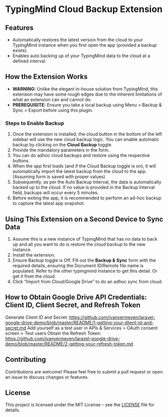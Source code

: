 # TypingMind Cloud Backup Extension

## Features
- Automatically restores the latest version from the cloud to your TypingMind instance when you first open the app (provided a backup exists).
- Enables auto backing up of your TypingMind data to the cloud at a defined interval.

## How the Extension Works
- **WARNING:** Unlike the elegant in-house solution from TypingMind, this extension may have some rough edges due to the inherent limitations of what an extension can and cannot do.
- **PREREQUISITE:** Ensure you take a local backup using Menu > Backup & Sync > Export before using this plugin.
  
### Steps to Enable Backup
1. Once the extension is installed, the cloud button in the bottom of the left sidebar will use the new cloud backup logic. You can enable automatic backup by clicking on the **Cloud Backup** toggle.
2. Provide the mandatory parameters in the form.
3. You can do adhoc cloud backups and restore using the respective buttons.
4. When the app first loads (and if the Cloud Backup toggle is on), it will automatically import the latest backup from the cloud to the app. (Assuming form is saved with proper values) 
5. Subsequently, as per the Auto Backup Interval, the data is automatically backed up to the cloud. If no value is provided in the Backup Interval field, backups will occur every 5 minutes.
6. Before exiting the app, it is recommended to perform an ad-hoc backup to capture the latest app snapshot.

## Using This Extension on a Second Device to Sync Data
1. Assume this is a new instance of TypingMind that has no data to back up and all you want to do is restore the cloud backup to the new instance.
2. Install the extension.
3. Ensure Backup toggle is Off. Fill out the **Backup & Sync** form with the required details, ensuring the Document ID/Remote file name is populated. Refer to the other typingmind instance to get this detail. Or get it from the cloud.
4. Click “Import from Cloud/Google Drive” to do an adhoc sync from cloud.

## How to Obtain Google Drive API Credentials: Client ID, Client Secret, and Refresh Token
Generate Client ID and Secret: https://github.com/ivanvermeyen/laravel-google-drive-demo/blob/master/README/1-getting-your-dlient-id-and-secret.md
Add yourself as a test user in APIs & Services > OAuth consent screen > Test users
Obtain the Refresh Token: https://github.com/ivanvermeyen/laravel-google-drive-demo/blob/master/README/2-getting-your-refresh-token.md

## Contributing
Contributions are welcome! Please feel free to submit a pull request or open an issue to discuss changes or features.

## License
This project is licensed under the MIT License - see the [LICENSE](LICENSE) file for details.

